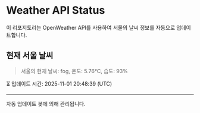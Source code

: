 
# Weather API Status

이 리포지토리는 OpenWeather API를 사용하여 서울의 날씨 정보를 자동으로 업데이트합니다.

## 현재 서울 날씨
> 서울의 현재 날씨: fog, 온도: 5.76°C, 습도: 93%

⏳ 업데이트 시간: 2025-11-01 20:48:39 (UTC)

---
자동 업데이트 봇에 의해 관리됩니다.
